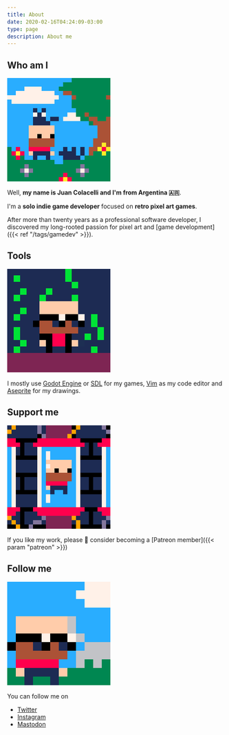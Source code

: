 ```yaml
---
title: About
date: 2020-02-16T04:24:09-03:00
type: page
description: About me
---
```


## Who am I

![With Cats](with_cats.gif)

Well, **my name is Juan Colacelli and I'm from Argentina 🇦🇷**.

I'm a **solo indie game developer** focused on **retro pixel art games**.

After more than twenty years as a professional software developer, I discovered my long-rooted passion for pixel art and [game development]({{< ref "/tags/gamedev" >}}).

## Tools

![Matrix](matrix.gif)

I mostly use [Godot Engine](https://godotengine.org) or [SDL](https://libsdl.org) for my games, [Vim](https://vim.org) as my code editor and [Aseprite](https://aseprite.org) for my drawings.

## Support me

![Rotating](rotating.gif)

If you like my work, please :pray: consider becoming a [Patreon member]({{< param "patreon" >}})

## Follow me

![Deal with it](deal_with_it.gif)

You can follow me on
- [Twitter](https://twitter.com/juancolacelli)
- [Instagram](https://instagram.com/juancolacelli)
- [Mastodon](https://mastodon.gamedev.place/@juancolacelli)
